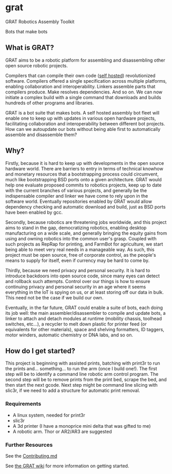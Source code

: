 # grat
GRAT Robotics Assembly Toolkit

Bots that make bots

## What is GRAT?

GRAT aims to be a robotic platform for assembling and disassembling other open source robotic projects.

Compilers that can compile their own code ([self hosted](https://en.m.wikipedia.org/wiki/Self-hosting_(compilers))) revolutionized software.  Compilers offered a single specification across multiple platforms, enabling collaboration and interoperability.  Linkers assemble parts that compilers produce.  Make resolves dependencies.  And so on.  We can now initiate a complex build with a single command that downloads and builds hundreds of other programs and libraries.

GRAT is a bot suite that makes bots.  A self hosted assembly bot fleet will enable one to keep up with updates in various open hardware projects, facilitating collaboration and interoperability between different bot projects.  How can we autoupdate our bots without being able first to automatically assemble and disassemble them?

## Why?

Firstly, because it is hard to keep up with developments in the open source hardware world.  There are barriers to entry in terms of technical knowhow and monetary resources that a bootstrapping process could circumvent, much like bootstrapping BSD ports onto a given architecture.  GRAT would help one evaluate proposed commits to robotics projects, keep up to date with the current branches of various projects, and generally be the indispensable compiler and linker we have come to rely upon in the software world.  Eventually repositories enabled by GRAT would allow dependency checking and automatic download and build, just as BSD ports have been enabled by gcc.

Secondly, because robotics are threatening jobs worldwide, and this project aims to stand in the gap, democratizing robotics, enabling desktop manufacturing on a wide scale, and generally bringing the equity gains from using and owning robotics into the common user's grasp.  Coupled with such projects as RepRap for printing, and FarmBot for agriculture, we start being able to meet very real needs in a manageable way.  As such, this project must be open source, free of corporate control, as the people's means to supply for itself, even if currency may be hard to come by.

Thirdly, because we need privacy and personal security.  It is hard to introduce backdoors into open source code, since many eyes can detect and rollback such attempts.  Control over our things is how to ensure continuing privacy and personal security in an age where it seems everything in the IoT is spying on us, or at least storing off our data in bulk.  This need not be the case if we build our own.

Eventually, in the far future, GRAT could enable a suite of bots, each doing its job well: the main assembler/disassembler to compile and update bots, a linker to attach and detach modules at runtime (mobility chassis, toolhead switches, etc...), a recycler to melt down plastic for printer feed (or equivalents for other materials), space and shelving formatters, ID taggers, motor winders, automatic chemistry or DNA labs, and so on.

## How do I get started?

This project is beginning with assisted prints, batching with print3r to run the prints and... something... to run the arm (once I build one!).  The first step will be to identify a command line robotic arm control program.  The second step will be to remove prints from the print bed, scrape the bed, and then start the next gcode.  Next step might be command line slicing with slic3r, if we need to add a structure for automatic print removal.

### Requirements

* A linux system, needed for print3r
* slic3r
* A 3d printer (I have a monoprice mini delta that was gifted to me)
* A robotic arm.  Thor or AR2/AR3 are suggested

### Further Resources

See the [Contributing.md](https://github.com/eptenke/grat/blob/master/CONTRIBUTING.md)

See [the GRAT wiki](https://github.com/eptenke/grat/wiki) for more information on getting started.
